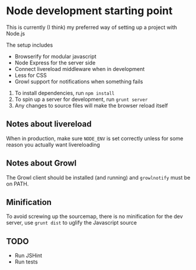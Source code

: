 # Node development starting point

This is currently (I think) my preferred way of setting up a project with Node.js

The setup includes
* Browserify for modular javascript
* Node Express for the server side
* Connect livereload middleware when in development
* Less for CSS
* Growl support for notifications when something fails

1) To install dependencies, run `npm install`
2) To spin up a server for development, run `grunt server`
3) Any changes to source files will make the browser reload itself

## Notes about livereload
When in production, make sure `NODE_ENV` is set correctly unless for some reason you actually want livereloading

## Notes about Growl
The Growl client should be installed (and running) and `growlnotify` must be on PATH.

## Minification
To avoid screwing up the sourcemap, there is no minification for the dev server, use `grunt dist` to uglify the Javascript source

## TODO
* Run JSHint
* Run tests
